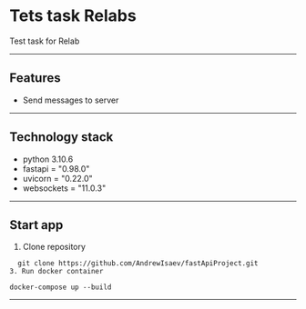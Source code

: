 # Tets task Relabs
Test task for Relab
***
## Features
 - Send messages to server
***
## Technology stack
- python 3.10.6
- fastapi = "0.98.0"
- uvicorn = "0.22.0"
- websockets = "11.0.3"
***
## Start app
1. Clone repository
  ```
    git clone https://github.com/AndrewIsaev/fastApiProject.git
3. Run docker container
   ```
    docker-compose up --build
***

